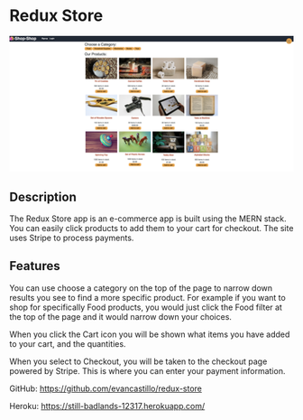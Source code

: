 # Redux Store

<img src="./screenshot/shop.png" />

## Description

The Redux Store app is an e-commerce app is built using the MERN stack. You can easily click products to add them to your cart for checkout. The site uses Stripe to process payments.

## Features

You can use choose a category on the top of the page to narrow down results you see to find a more specific product. For example if you want to shop for specifically Food products, you would just click the Food filter at the top of the page and it would narrow down your choices. 

When you click the Cart icon you will be shown what items you have added to your cart, and the quantities. 

When you select to Checkout, you will be taken to the checkout page powered by Stripe. This is where you can enter your payment information.

GitHub: https://github.com/evancastillo/redux-store

Heroku: https://still-badlands-12317.herokuapp.com/
